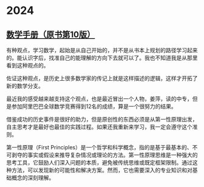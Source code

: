 # 2024

## [数学手册（原书第10版）](https://book.douban.com/subject/35350415/)

有种观点，学习数学，起始是从自己开始的，并不是从书本上规划的路径学习起来的。能认识字后，找准自己的能理解的方向下去就可以了。我也不知道我是从那里看到这种观点的。

佐证这种观点，是历史上很多数学家的传记上就是这样描述的逻辑，这样才开拓了新的数学分支。

最近我的感受越来越支持这个观点，也是最近冒出一个人物，姜萍，读的中专，但是参加阿里巴巴全球数学竞赛得到12名的成绩，算是一个很努力的结果。

借鉴成功的历史事件是很好的助力，但是原创性的东西必须是从第一性原理出发，自主思考才是最好也最佳的实践过程。如果还我重新来学习，我一定会遵守这个准则。

第一性原理（First Principles）是一个哲学和科学概念，指的是基于最基本的、不可剥夺的事实或假设来推导复杂情况或理论的方法。第一性原理思维是一种强大的思考工具，它鼓励人们深入问题的本质，避免被传统思维或既定框架限制。通过这种方法，可以发现新的可能性和解决方案。然而，它也需要深入的专业知识和对基础概念的深刻理解。